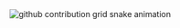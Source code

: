 <picture>
  <source media="(prefers-color-scheme: dark)" srcset="https://raw.githubusercontent.com/ridedi/ridedi/output/github-contribution-grid-snake-dark.svg">
  <source media="(prefers-color-scheme: light)" srcset="https://raw.githubusercontent.com/ridedi/ridedi/output/github-contribution-grid-snake.svg">
  <img alt="github contribution grid snake animation" src="https://raw.githubusercontent.com/ridedi/ridedi/output/github-contribution-grid-snake.svg">
</picture>

